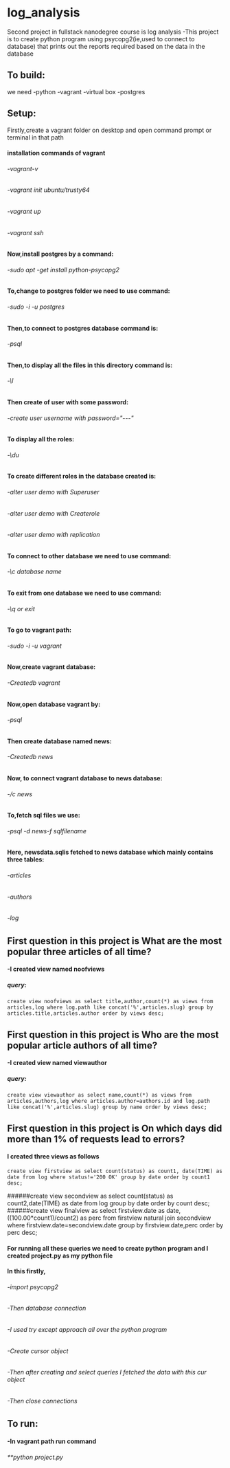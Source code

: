 # log_analysis
Second project in fullstack nanodegree course is log analysis
-This project is to create python program using psycopg2(ie,used to connect to database) that prints out the reports required based on the data in the database 
## To build:
we need
-python 
-vagrant
-virtual box
-postgres
## Setup:
  Firstly,create a vagrant folder on desktop and open command prompt or terminal in that path
#### installation commands of vagrant
  ###### -vagrant-v
  ###### -vagrant init ubuntu/trusty64
  ###### -vagrant up
  ###### -vagrant ssh
#### Now,install postgres by a command:
  ###### -sudo apt -get install python-psycopg2
#### To,change to postgres folder we need to use command:
  ###### -sudo -i -u postgres
#### Then,to connect to postgres database command is:
  ###### -psql
#### Then,to display all the files in this directory command is:
  ###### -\l
#### Then create of user with some password:
  ###### -create user username with password="---"
#### To display all the roles:
  ###### -\du
#### To create different roles in the database created is:
  ###### -alter user demo with Superuser
  ###### -alter user demo with Createrole
  ###### -alter user demo with replication
#### To connect to other database we need to use command:
  ###### -\c database name
#### To exit from one database we need to use command:
  ###### -\q or exit 
#### To go to vagrant path:
  ###### -sudo -i -u vagrant
#### Now,create vagrant database:
  ###### -Createdb vagrant
#### Now,open database vagrant by:
  ###### -psql
#### Then create database named news:
  ###### -Createdb news
#### Now, to connect vagrant database to news database:
  ###### -/c news
#### To,fetch sql files we use: 
  ###### -psql -d news-f sqlfilename
#### Here, newsdata.sqlis fetched to news database which mainly contains three tables:
  ###### -articles
  ###### -authors
  ###### -log
## First question in this project is What are the most popular three articles of all time? 
  #### -I created view named noofviews
  ##### query:
    create view noofviews as select title,author,count(*) as views from articles,log where log.path like concat('%',articles.slug) group by articles.title,articles.author order by views desc;
## First question in this project is Who are the most popular article authors of all time?
  #### -I created view named viewauthor
  ##### query:
    create view viewauthor as select name,count(*) as views from articles,authors,log where articles.author=authors.id and log.path like concat('%',articles.slug) group by name order by views desc;
## First question in this project is On which days did more than 1% of requests lead to errors?
#### I created three views as follows
    create view firstview as select count(status) as count1, date(TIME) as date from log where status!='200 OK' group by date order by count1 desc;
  ######create view secondview as select count(status) as count2,date(TIME) as date from log group by date order by count desc;
  ######create view finalview as select firstview.date as date,((100.00*count1)/count2) as perc from firstview natural join secondview  where firstview.date=secondview.date group by firstview.date,perc order by perc desc;
#### For running all these queries we need to create python program and I created project.py as my python file
#### In this firstly,
  ###### -import psycopg2
  ###### -Then database connection
  ###### -I used try except approach all over the python program
  ###### -Create cursor object
  ###### -Then after creating and select queries I fetched the data with this cur object
  ###### -Then close connections
## To run:
  #### -In vagrant path run command
  ###### **python project.py

